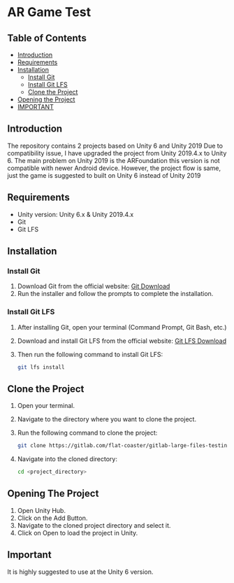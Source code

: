 # AR Game Test

## Table of Contents

- [Introduction](#introduction)
- [Requirements](#requirements)
- [Installation](#installation)
  - [Install Git](#install-git)
  - [Install Git LFS](#install-git-lfs)
  - [Clone the Project](#clone-the-project)
- [Opening the Project](#opening-the-project)
- [IMPORTANT](#Important)

## Introduction

The repository contains 2 projects based on Unity 6 and Unity 2019
Due to compatibility issue, I have upgraded the project from Unity 2019.4.x to Unity 6. 
The main problem on Unity 2019 is the ARFoundation this version is not compatible with newer Android device.
However, the project flow is same, just the game is suggested to built on Unity 6 instead of Unity 2019

## Requirements

- Unity version: Unity 6.x & Unity 2019.4.x
- Git
- Git LFS

## Installation

### Install Git

1. Download Git from the official website: [Git Download](https://git-scm.com/downloads)
2. Run the installer and follow the prompts to complete the installation.

### Install Git LFS

1. After installing Git, open your terminal (Command Prompt, Git Bash, etc.)
2. Download and install Git LFS from the official website: [Git LFS Download](https://git-lfs.com/)
3. Then run the following command to install Git LFS:

   ```bash
   git lfs install

## Clone the Project

1. Open your terminal.
2. Navigate to the directory where you want to clone the project.
3. Run the following command to clone the project:
    
    ```bash
    git clone https://gitlab.com/flat-coaster/gitlab-large-files-testing.git

4. Navigate into the cloned directory:

    ```bash
    cd <project_directory>

## Opening The Project

1. Open Unity Hub.
2. Click on the Add Button.
3. Navigate to the cloned project directory and select it.
4. Click on Open to load the project in Unity.

## Important

It is highly suggested to use at the Unity 6 version.
